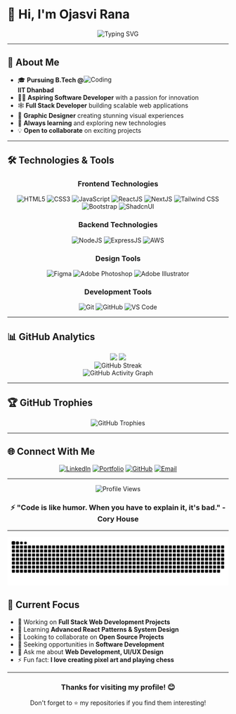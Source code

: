 # 👋 Hi, I'm Ojasvi Rana

<div align="center">
  <img src="https://readme-typing-svg.herokuapp.com?font=Fira+Code&pause=1000&color=58A6FF&center=true&vCenter=true&width=435&lines=Full+Stack+Developer;Graphic+Designer;Undergrad+@+IIT+Dhanbad;" alt="Typing SVG" />
</div>

---

## 🚀 About Me

<img align="right" alt="Coding" width="330" src="https://i.pinimg.com/originals/a8/d4/46/a8d446aeaded108a90c974a5d6a356d9.gif">

- 🎓 **Pursuing B.Tech @ IIT Dhanbad**
- 🧑‍💻 **Aspiring Software Developer** with a passion for innovation
- 🕸️ **Full Stack Developer** building scalable web applications
- 🎨 **Graphic Designer** creating stunning visual experiences
- 🌱 **Always learning** and exploring new technologies
- 💡 **Open to collaborate** on exciting projects

---

## 🛠️ Technologies & Tools

<div align="center">

### Frontend Technologies
![HTML5](https://img.shields.io/badge/-HTML5-E34F26?style=for-the-badge&logo=html5&logoColor=white)
![CSS3](https://img.shields.io/badge/-CSS3-1572B6?style=for-the-badge&logo=css3&logoColor=white)
![JavaScript](https://img.shields.io/badge/-JavaScript-F7DF1E?style=for-the-badge&logo=javascript&logoColor=black)
![ReactJS](https://img.shields.io/badge/-React-61DAFB?style=for-the-badge&logo=react&logoColor=black)
![NextJS](https://img.shields.io/badge/-Next.js-000000?style=for-the-badge&logo=next.js&logoColor=white)
![Tailwind CSS](https://img.shields.io/badge/-TailwindCSS-38B2AC?style=for-the-badge&logo=tailwind-css&logoColor=white)
![Bootstrap](https://img.shields.io/badge/-Bootstrap-563D7C?style=for-the-badge&logo=bootstrap&logoColor=white)
![ShadcnUI](https://img.shields.io/badge/-ShadcnUI-000000?style=for-the-badge&logo=vercel&logoColor=white)

### Backend Technologies
![NodeJS](https://img.shields.io/badge/-Node.js-339933?style=for-the-badge&logo=node.js&logoColor=white)
![ExpressJS](https://img.shields.io/badge/-Express.js-000000?style=for-the-badge&logo=express&logoColor=white)
![AWS](https://img.shields.io/badge/-AWS-232F3E?style=for-the-badge&logo=amazon-aws&logoColor=white)

### Design Tools
![Figma](https://img.shields.io/badge/-Figma-F24E1E?style=for-the-badge&logo=figma&logoColor=white)
![Adobe Photoshop](https://img.shields.io/badge/-Photoshop-31A8FF?style=for-the-badge&logo=adobe-photoshop&logoColor=white)
![Adobe Illustrator](https://img.shields.io/badge/-Illustrator-FF9A00?style=for-the-badge&logo=adobe-illustrator&logoColor=white)

### Development Tools
![Git](https://img.shields.io/badge/-Git-F05032?style=for-the-badge&logo=git&logoColor=white)
![GitHub](https://img.shields.io/badge/-GitHub-181717?style=for-the-badge&logo=github&logoColor=white)
![VS Code](https://img.shields.io/badge/-VS%20Code-007ACC?style=for-the-badge&logo=visual-studio-code&logoColor=white)

</div>

---

## 📊 GitHub Analytics

<div align="center">
  <img height="180em" src="https://github-readme-stats.vercel.app/api?username=ojasviranaiitism&show_icons=true&theme=tokyonight&include_all_commits=true&count_private=true"/>
  <img height="180em" src="https://github-readme-stats.vercel.app/api/top-langs/?username=ojasviranaiitism&layout=compact&langs_count=7&theme=tokyonight"/>
</div>

<div align="center">
  <img src="https://github-readme-streak-stats.herokuapp.com/?user=ojasviranaiitism&theme=tokyonight" alt="GitHub Streak" />
</div>

<div align="center">
  <img src="https://github-readme-activity-graph.vercel.app/graph?username=ojasviranaiitism&theme=tokyo-night&hide_border=true" alt="GitHub Activity Graph" />
</div>

---

## 🏆 GitHub Trophies

<div align="center">
  <img src="https://github-profile-trophy.vercel.app/?username=ojasviranaiitism&theme=tokyonight&no-frame=true&no-bg=false&margin-w=4" alt="GitHub Trophies" />
</div>

---

## 🌐 Connect With Me

<div align="center">

[![LinkedIn](https://img.shields.io/badge/-LinkedIn-0077B5?style=for-the-badge&logo=linkedin&logoColor=white)](https://www.linkedin.com/in/ojasvi-rana-iitism/)
[![Portfolio](https://img.shields.io/badge/-Portfolio-FF5722?style=for-the-badge&logo=firefox&logoColor=white)](https://ojsvportfolio.kesug.com/)
[![GitHub](https://img.shields.io/badge/-GitHub-181717?style=for-the-badge&logo=github&logoColor=white)](https://github.com/ojasviranaiitism)
[![Email](https://img.shields.io/badge/-Email-D14836?style=for-the-badge&logo=gmail&logoColor=white)](mailto:ojsvrana1729@gmail.com)

</div>

---

<div align="center">
  <img src="https://komarev.com/ghpvc/?username=ojasviranaiitism&label=Profile%20views&color=0e75b6&style=flat" alt="Profile Views" />
</div>

<div align="center">
  
### ⚡ "Code is like humor. When you have to explain it, it's bad." - Cory House

</div>

---

<div align="center">
  <img src="https://raw.githubusercontent.com/Platane/snk/output/github-contribution-grid-snake.svg" alt="Snake eating contribution graph" />
</div>

## 🎯 Current Focus

- 🔭 Working on **Full Stack Web Development Projects**
- 🌱 Learning **Advanced React Patterns & System Design**
- 👯 Looking to collaborate on **Open Source Projects**
- 🤔 Seeking opportunities in **Software Development**
- 💬 Ask me about **Web Development, UI/UX Design**
- ⚡ Fun fact: **I love creating pixel art and playing chess**

---

<div align="center">
  <h3>Thanks for visiting my profile! 😊</h3>
  <p>Don't forget to ⭐ my repositories if you find them interesting!</p>
</div>

